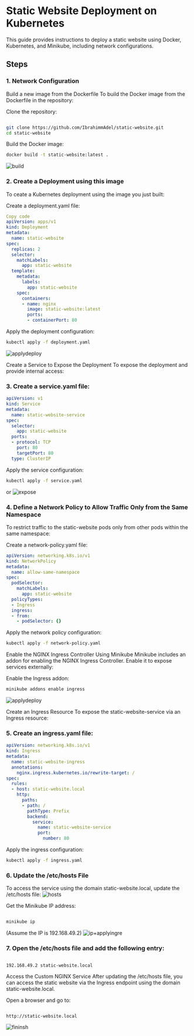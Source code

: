 # Static Website Deployment on Kubernetes
This guide provides instructions to deploy a static website using Docker, Kubernetes, and Minikube, including network configurations.

## Steps
### 1. Network Configuration
Build a new image from the Dockerfile
To build the Docker image from the Dockerfile in the repository:

Clone the repository:

```bash

git clone https://github.com/IbrahimmAdel/static-website.git
cd static-website
```
Build the Docker image:
```bash
docker build -t static-website:latest .
```
![build](https://github.com/user-attachments/assets/479ec38c-ec48-4866-b025-d8855532fe72)

### 2. Create a Deployment using this image
To ceate a Kubernetes deployment using the image you just built:

Create a deployment.yaml file:

```yaml
Copy code
apiVersion: apps/v1
kind: Deployment
metadata:
  name: static-website
spec:
  replicas: 2
  selector:
    matchLabels:
      app: static-website
  template:
    metadata:
      labels:
        app: static-website
    spec:
      containers:
      - name: nginx
        image: static-website:latest
        ports:
        - containerPort: 80
```
Apply the deployment configuration:

```bash
kubectl apply -f deployment.yaml
```
![applydeploy](https://github.com/user-attachments/assets/5556fcf1-111a-41ea-9b23-9b5f94790289)

Create a Service to Expose the Deployment
To expose the deployment and provide internal access:

### 3. Create a service.yaml file:

```yaml
apiVersion: v1
kind: Service
metadata:
  name: static-website-service
spec:
  selector:
    app: static-website
  ports:
  - protocol: TCP
    port: 80
    targetPort: 80
  type: ClusterIP
```
Apply the service configuration:

```bash
kubectl apply -f service.yaml
```
or
![expose](https://github.com/user-attachments/assets/cf491017-4e0c-4b7b-b1c2-adf03c546ffa)

### 4. Define a Network Policy to Allow Traffic Only from the Same Namespace
To restrict traffic to the static-website pods only from other pods within the same namespace:

Create a network-policy.yaml file:
```yaml
apiVersion: networking.k8s.io/v1
kind: NetworkPolicy
metadata:
  name: allow-same-namespace
spec:
  podSelector:
    matchLabels:
      app: static-website
  policyTypes:
  - Ingress
  ingress:
  - from:
    - podSelector: {}
```
Apply the network policy configuration:

```bash
kubectl apply -f network-policy.yaml
```

Enable the NGINX Ingress Controller Using Minikube
Minikube includes an addon for enabling the NGINX Ingress Controller. Enable it to expose services externally:

Enable the Ingress addon:

```bash
minikube addons enable ingress
```
![applydeploy](https://github.com/user-attachments/assets/f6e247fc-d058-4d3f-94d8-6dc83c6062e2)

Create an Ingress Resource
To expose the static-website-service via an Ingress resource:

### 5. Create an ingress.yaml file:

```yaml
apiVersion: networking.k8s.io/v1
kind: Ingress
metadata:
  name: static-website-ingress
  annotations:
    nginx.ingress.kubernetes.io/rewrite-target: /
spec:
  rules:
  - host: static-website.local
    http:
      paths:
      - path: /
        pathType: Prefix
        backend:
          service:
            name: static-website-service
            port:
              number: 80
```
Apply the ingress configuration:

```bash
kubectl apply -f ingress.yaml
```
### 6. Update the /etc/hosts File
To access the service using the domain static-website.local, update the /etc/hosts file:
![hosts](https://github.com/user-attachments/assets/b38e0547-15d9-413e-b6fb-18e4697085ee)

Get the Minikube IP address:

```bash

minikube ip
```
(Assume the IP is 192.168.49.2)
![ip+applyingre](https://github.com/user-attachments/assets/2af00dcb-082a-4789-9d01-779b70f898b0)

### 7. Open the /etc/hosts file and add the following entry:

```text

192.168.49.2 static-website.local
```
Access the Custom NGINX Service
After updating the /etc/hosts file, you can access the static website via the Ingress endpoint using the domain static-website.local.

Open a browser and go to:

```vbnet

http://static-website.local
```
![fininsh](https://github.com/user-attachments/assets/63896bf0-73d8-4b2d-815a-984005646eb7)

